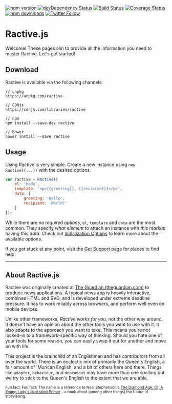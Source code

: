 [![npm version](https://img.shields.io/npm/v/ractive.svg?style=flat-square)](https://www.npmjs.com/package/ractive)
[![devDependency Status](https://img.shields.io/david/dev/ractivejs/ractive.svg?style=flat-square)](https://david-dm.org/RactiveJS/Ractive#info=devDependencies)
[![Build Status](https://img.shields.io/travis/ractivejs/ractive/dev.svg?style=flat-square)](https://travis-ci.org/ractivejs/ractive)
[![Coverage Status](https://img.shields.io/coveralls/ractivejs/ractive/dev.svg?style=flat-square)](https://coveralls.io/github/ractivejs/ractive?branch=dev)
[![npm downloads](https://img.shields.io/npm/dm/ractive.svg?style=flat-square)](https://www.npmjs.com/package/ractive)
[![Twitter Follow](https://img.shields.io/twitter/follow/ractivejs.svg?style=flat-square)](https://twitter.com/ractivejs)

# Ractive.js

Welcome! These pages aim to provide all the information you need to master Ractive. Let's get started!

## Download

Ractive is available via the following channels:

```
// unpkg
https://unpkg.com/ractive

// CDNjs
https://cdnjs.com/libraries/ractive

// npm
npm install --save-dev ractive

// Bower
bower install --save ractive
```


## Usage

Using Ractive is very simple. Create a new instance using `new Ractive({...})` with the desired options.

<div data-playground="N4IgFiBcoE5SBTAJgcwSANCAzlA2gLoC+WALvADxICWAbgATVIC8AOiALYCG1AduwD4KAehq0BmHPBj1m9XggDu9AEpcAxqToIAFMFb9SpLjDSlI9AOQBibn0sYDrIwg4AHADZdSCC5YpuAsDAKDAICFq8KEQk9MFh6tRu1Ai8pDEigQ5OpEjeXBb6hs6h4ZEofgASCB4eAPbZxaQJSSlpfgDqdTAeSACEljlEBkQAlADckurwIERAA"></div>

```js
var ractive = Ractive({
    el: 'body',
    template: '<p>{{greeting}}, {{recipient}}</p>',
    data: {
        greeting: 'Hello',
        recipient: 'World!'
    }
});
```

While there are _no required options_, `el`, `template` and `data` are the most common. They specify _what element_ to attach an instance with _this markup_ having _this data_. Check out [Initialization Options](api/initialization-options.md) to learn more about the available options.

If you get stuck at any point, visit the [Get Support](get-started/support.md) page for places to find help.

---

## About Ractive.js

Ractive was originally created at [The Guardian (theguardian.com)](https://www.theguardian.com/) to produce news applications. A typical news app is heavily interactive, combines HTML and SVG, and is developed under extreme deadline pressure. It has to work reliably across browsers, and perform well even on mobile devices.

Unlike other frameworks, *Ractive works for you*, not the other way around. It doesn't have an opinion about the other tools you want to use with it. It also adapts to the approach you want to take. This means you're not locked-in to a framework-specific way of thinking. Should you hate one of your tools for some reason, you can easily swap it out for another and move on with life.

This project is the brainchild of an Englishman and has contributors from all over the world. There is an ecclectic mix of primarily the Queen's English, a fair amount of 'Murican English, and a bit of others here and there. Things like `adaptor`, `behaviour`, and `dependant` may have more than one spelling but we try to stick to the Queen's English to the extent that we are able.

<small>Fun fact: Fun fact: The name is a reference to Neal Stephenson's [The Diamond Age: Or, A Young Lady's Illustrated Primer](http://en.wikipedia.org/wiki/The_Diamond_Age) – a book about (among other things) the future of storytelling.</small>
